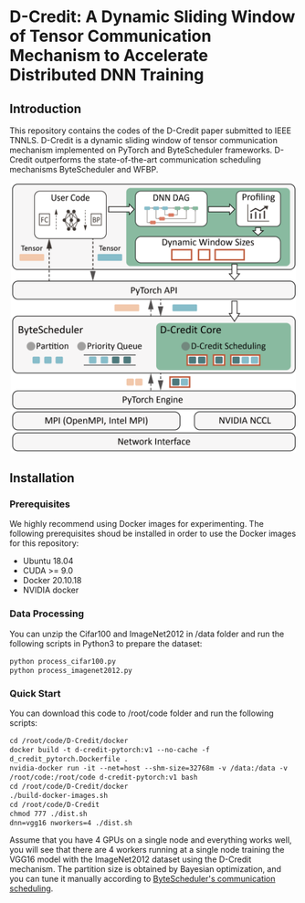 # D-Credit: A Dynamic Sliding Window of Tensor Communication Mechanism to Accelerate Distributed DNN Training #  
## Introduction ##
This repository contains the codes of the D-Credit paper submitted to IEEE TNNLS. D-Credit is a dynamic sliding window of tensor communication mechanism implemented on PyTorch and ByteScheduler frameworks. D-Credit outperforms the state-of-the-art communication scheduling mechanisms ByteScheduler and WFBP.  
<div align=center><img src="system%20architecture.png" width="500"/></div> 

## Installation ##
### Prerequisites ###
We highly recommend using Docker images for experimenting. The following prerequisites shoud be installed in order to use the Docker images for this repository:  
* Ubuntu 18.04  
* CUDA >= 9.0  
* Docker 20.10.18  
* NVIDIA docker
### Data Processing ###
You can unzip the Cifar100 and ImageNet2012 in /data folder and run the following scripts in Python3 to prepare the dataset:  
```
python process_cifar100.py  
python process_imagenet2012.py  
```
### Quick Start ###
You can download this code to /root/code folder and run the following scripts:  
```
cd /root/code/D-Credit/docker  
docker build -t d-credit-pytorch:v1 --no-cache -f d_credit_pytorch.Dockerfile .  
nvidia-docker run -it --net=host --shm-size=32768m -v /data:/data -v /root/code:/root/code d-credit-pytorch:v1 bash  
cd /root/code/D-Credit/docker  
./build-docker-images.sh  
cd /root/code/D-Credit  
chmod 777 ./dist.sh  
dnn=vgg16 nworkers=4 ./dist.sh
```  
Assume that you have 4 GPUs on a single node and everything works well, you will see that there are 4 workers running at a single node training the VGG16 model with the ImageNet2012 dataset using the D-Credit mechanism. The partition size is obtained by Bayesian optimization, and you can tune it manually according to [ByteScheduler's communication scheduling](https://github.com/bytedance/byteps/blob/bytescheduler/bytescheduler/docs/scheduling.md).
